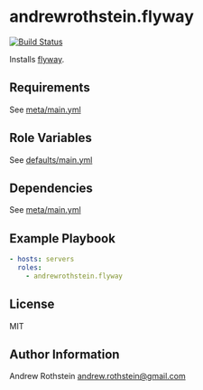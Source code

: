 andrewrothstein.flyway
=========
[![Build Status](https://travis-ci.org/andrewrothstein/ansible-flyway.svg?branch=master)](https://travis-ci.org/andrewrothstein/ansible-flyway)

Installs [flyway](https://flywaydb.org).

Requirements
------------

See [meta/main.yml](meta/main.yml)

Role Variables
--------------

See [defaults/main.yml](defaults/main.yml)

Dependencies
------------

See [meta/main.yml](meta/main.yml)

Example Playbook
----------------

```yml
- hosts: servers
  roles:
    - andrewrothstein.flyway
```

License
-------

MIT

Author Information
------------------

Andrew Rothstein <andrew.rothstein@gmail.com>
